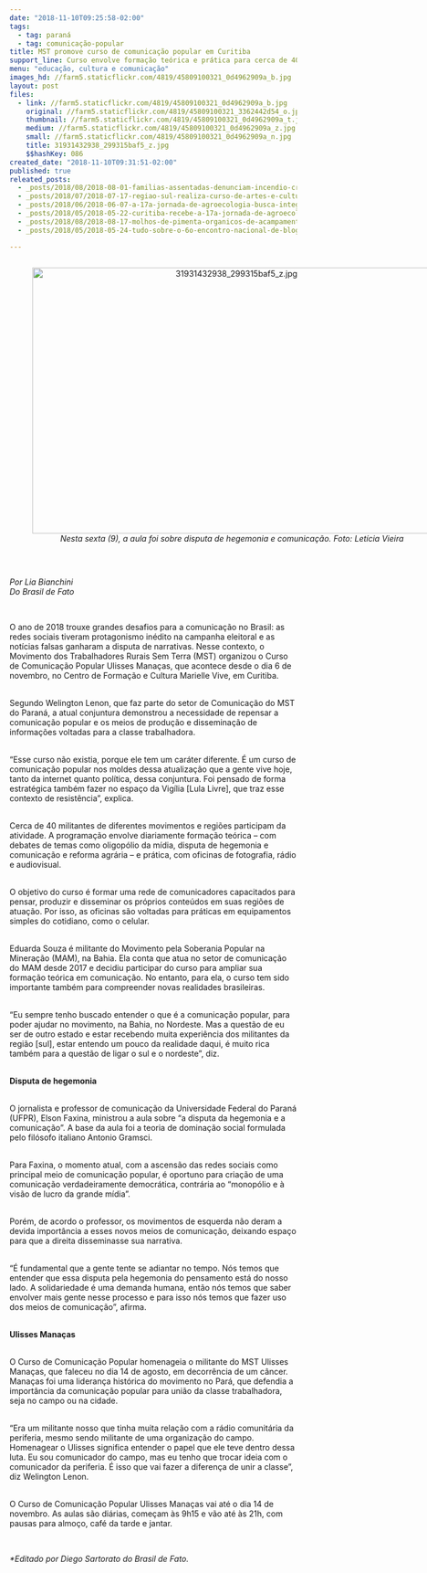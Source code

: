 ```yaml
---
date: "2018-11-10T09:25:58-02:00"
tags:
  - tag: paraná
  - tag: comunicação-popular
title: MST promove curso de comunicação popular em Curitiba
support_line: Curso envolve formação teórica e prática para cerca de 40 militantes de diferentes regiões
menu: "educação, cultura e comunicação"
images_hd: //farm5.staticflickr.com/4819/45809100321_0d4962909a_b.jpg
layout: post
files:
  - link: //farm5.staticflickr.com/4819/45809100321_0d4962909a_b.jpg
    original: //farm5.staticflickr.com/4819/45809100321_3362442d54_o.jpg
    thumbnail: //farm5.staticflickr.com/4819/45809100321_0d4962909a_t.jpg
    medium: //farm5.staticflickr.com/4819/45809100321_0d4962909a_z.jpg
    small: //farm5.staticflickr.com/4819/45809100321_0d4962909a_n.jpg
    title: 31931432938_299315baf5_z.jpg
    $$hashKey: 086
created_date: "2018-11-10T09:31:51-02:00"
published: true
releated_posts:
  - _posts/2018/08/2018-08-01-familias-assentadas-denunciam-incendio-criminoso-no-parana.md
  - _posts/2018/07/2018-07-17-regiao-sul-realiza-curso-de-artes-e-cultura.md
  - _posts/2018/06/2018-06-07-a-17a-jornada-de-agroecologia-busca-integrar-o-campo-e-a-cidade.md
  - _posts/2018/05/2018-05-22-curitiba-recebe-a-17a-jornada-de-agroecologia.md
  - _posts/2018/08/2018-08-17-molhos-de-pimenta-organicos-de-acampamento-do-mst-em-goias-para-o-resto-do-pais.md
  - _posts/2018/05/2018-05-24-tudo-sobre-o-6o-encontro-nacional-de-blogueir-s-e-ativistas-digitais.md

---
```

<div style="text-align:center">
<figure class="image" style="display:inline-block"><img alt="31931432938_299315baf5_z.jpg" height="466" src="//farm5.staticflickr.com/4819/45809100321_0d4962909a_b.jpg" width="700" />
<figcaption><em>Nesta sexta (9), a aula foi sobre disputa de hegemonia e comunica&ccedil;&atilde;o. Foto: Let&iacute;cia Vieira</em></figcaption>
</figure>
</div>

<p>&nbsp;</p>

<p><em>Por Lia Bianchini<br />
Do Brasil de Fato</em></p>

<p>&nbsp;</p>

<p>O ano de 2018 trouxe grandes desafios para a comunica&ccedil;&atilde;o no Brasil: as redes sociais tiveram protagonismo in&eacute;dito na campanha eleitoral e as not&iacute;cias falsas ganharam a disputa de narrativas. Nesse contexto, o Movimento dos Trabalhadores Rurais Sem Terra (MST) organizou o Curso de Comunica&ccedil;&atilde;o Popular Ulisses Mana&ccedil;as, que acontece desde o dia 6 de novembro, no Centro de Forma&ccedil;&atilde;o e Cultura Marielle Vive, em Curitiba.</p>

<p><br />
Segundo Welington Lenon, que faz parte do setor de Comunica&ccedil;&atilde;o do MST do Paran&aacute;, a atual conjuntura demonstrou a necessidade de repensar a comunica&ccedil;&atilde;o popular e os meios de produ&ccedil;&atilde;o e dissemina&ccedil;&atilde;o de informa&ccedil;&otilde;es voltadas para a classe trabalhadora.</p>

<p><br />
&ldquo;Esse curso n&atilde;o existia, porque ele tem um car&aacute;ter diferente. &Eacute; um curso de comunica&ccedil;&atilde;o popular nos moldes dessa atualiza&ccedil;&atilde;o que a gente vive hoje, tanto da internet quanto pol&iacute;tica, dessa conjuntura. Foi pensado de forma estrat&eacute;gica tamb&eacute;m fazer no espa&ccedil;o da Vig&iacute;lia [Lula Livre], que traz esse contexto de resist&ecirc;ncia&rdquo;, explica.&nbsp;</p>

<p><br />
Cerca de 40 militantes de diferentes movimentos e regi&otilde;es participam da atividade. A programa&ccedil;&atilde;o envolve diariamente forma&ccedil;&atilde;o te&oacute;rica &ndash; com debates de temas como oligop&oacute;lio da m&iacute;dia, disputa de hegemonia e comunica&ccedil;&atilde;o e reforma agr&aacute;ria &ndash; e pr&aacute;tica, com oficinas de fotografia, r&aacute;dio e audiovisual.&nbsp;</p>

<p><br />
O objetivo do curso &eacute; formar uma rede de comunicadores capacitados para pensar, produzir e disseminar os pr&oacute;prios conte&uacute;dos em suas regi&otilde;es de atua&ccedil;&atilde;o. Por isso, as oficinas s&atilde;o voltadas para pr&aacute;ticas em equipamentos simples do cotidiano, como o celular.&nbsp;</p>

<p><br />
Eduarda Souza &eacute; militante do Movimento pela Soberania Popular na Minera&ccedil;&atilde;o (MAM), na Bahia. Ela conta que atua no setor de comunica&ccedil;&atilde;o do MAM desde 2017 e decidiu participar do curso para ampliar sua forma&ccedil;&atilde;o te&oacute;rica em comunica&ccedil;&atilde;o. No entanto, para ela, o curso tem sido importante tamb&eacute;m para compreender novas realidades brasileiras.&nbsp;</p>

<p><br />
&ldquo;Eu sempre tenho buscado entender o que &eacute; a comunica&ccedil;&atilde;o popular, para poder ajudar no movimento, na Bahia, no Nordeste. Mas a quest&atilde;o de eu ser de outro estado e estar recebendo muita experi&ecirc;ncia dos militantes da regi&atilde;o [sul], estar entendo um pouco da realidade daqui, &eacute; muito rica tamb&eacute;m para a quest&atilde;o de ligar o sul e o nordeste&rdquo;, diz.&nbsp;</p>

<p><br />
<strong>Disputa de hegemonia</strong></p>

<p><br />
O jornalista e professor de comunica&ccedil;&atilde;o da Universidade Federal do Paran&aacute; (UFPR), Elson Faxina, ministrou a aula sobre &ldquo;a disputa da hegemonia e a comunica&ccedil;&atilde;o&rdquo;. A base da aula foi a teoria de domina&ccedil;&atilde;o social formulada pelo fil&oacute;sofo italiano Antonio Gramsci.</p>

<p><br />
Para Faxina, o momento atual, com a ascens&atilde;o das redes sociais como principal meio de comunica&ccedil;&atilde;o popular, &eacute; oportuno para cria&ccedil;&atilde;o de uma comunica&ccedil;&atilde;o verdadeiramente democr&aacute;tica, contr&aacute;ria ao &ldquo;monop&oacute;lio e &agrave; vis&atilde;o de lucro da grande m&iacute;dia&rdquo;.</p>

<p><br />
Por&eacute;m, de acordo o professor, os movimentos de esquerda n&atilde;o deram a devida import&acirc;ncia a esses novos meios de comunica&ccedil;&atilde;o, deixando espa&ccedil;o para que a direita disseminasse sua narrativa.</p>

<p><br />
&ldquo;&Eacute; fundamental que a gente tente se adiantar no tempo. N&oacute;s temos que entender que essa disputa pela hegemonia do pensamento est&aacute; do nosso lado. A solidariedade &eacute; uma demanda humana, ent&atilde;o n&oacute;s temos que saber envolver mais gente nesse processo e para isso n&oacute;s temos que fazer uso dos meios de comunica&ccedil;&atilde;o&rdquo;, afirma.</p>

<p><br />
<strong>Ulisses Mana&ccedil;as</strong></p>

<p><br />
O Curso de Comunica&ccedil;&atilde;o Popular homenageia o militante do MST Ulisses Mana&ccedil;as, que faleceu no dia 14 de agosto, em decorr&ecirc;ncia de um c&acirc;ncer. Mana&ccedil;as foi uma lideran&ccedil;a hist&oacute;rica do movimento no Par&aacute;, que defendia a import&acirc;ncia da comunica&ccedil;&atilde;o popular para uni&atilde;o da classe trabalhadora, seja no campo ou na cidade.&nbsp;</p>

<p><br />
&ldquo;Era um militante nosso que tinha muita rela&ccedil;&atilde;o com a r&aacute;dio comunit&aacute;ria da periferia, mesmo sendo militante de uma organiza&ccedil;&atilde;o do campo. Homenagear o Ulisses significa entender o papel que ele teve dentro dessa luta. Eu sou comunicador do campo, mas eu tenho que trocar ideia com o comunicador da periferia. &Eacute; isso que vai fazer a diferen&ccedil;a de unir a classe&rdquo;, diz Welington Lenon.</p>

<p><br />
O Curso de Comunica&ccedil;&atilde;o Popular Ulisses Mana&ccedil;as vai at&eacute; o dia 14 de novembro. As aulas s&atilde;o di&aacute;rias, come&ccedil;am &agrave;s 9h15 e v&atilde;o at&eacute; &agrave;s 21h, com pausas para almo&ccedil;o, caf&eacute; da tarde e jantar.&nbsp;</p>

<p>&nbsp;</p>

<p><em>*Editado por&nbsp;Diego Sartorato do Brasil de Fato.</em></p>

<p>&nbsp;</p>
